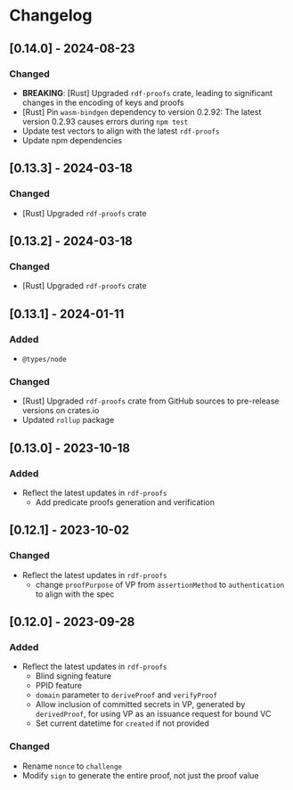# Changelog

## [0.14.0] - 2024-08-23

### Changed

- **BREAKING**: [Rust] Upgraded `rdf-proofs` crate, leading to significant changes in the encoding of keys and proofs
- [Rust] Pin `wasm-bindgen` dependency to version 0.2.92: The latest version 0.2.93 causes errors during `npm test`
- Update test vectors to align with the latest `rdf-proofs`
- Update npm dependencies

## [0.13.3] - 2024-03-18

### Changed

- [Rust] Upgraded `rdf-proofs` crate

## [0.13.2] - 2024-03-18

### Changed

- [Rust] Upgraded `rdf-proofs` crate

## [0.13.1] - 2024-01-11

### Added

- `@types/node`

### Changed

- [Rust] Upgraded `rdf-proofs` crate from GitHub sources to pre-release versions on crates.io
- Updated `rollup` package

## [0.13.0] - 2023-10-18

### Added

- Reflect the latest updates in `rdf-proofs`
  - Add predicate proofs generation and verification

## [0.12.1] - 2023-10-02

### Changed

- Reflect the latest updates in `rdf-proofs`
  - change `proofPurpose` of VP from `assertionMethod` to `authentication` to align with the spec

## [0.12.0] - 2023-09-28

### Added

- Reflect the latest updates in `rdf-proofs`
  - Blind signing feature
  - PPID feature
  - `domain` parameter to `deriveProof` and `verifyProof`
  - Allow inclusion of committed secrets in VP, generated by `derivedProof`, for using VP as an issuance request for bound VC
  - Set current datetime for `created` if not provided

### Changed

- Rename `nonce` to `challenge`
- Modify `sign` to generate the entire proof, not just the proof value
